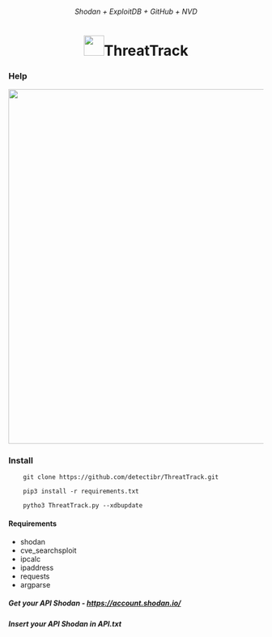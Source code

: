<h6 align="center">Shodan + ExploitDB + GitHub + NVD</h6>
<h1 align="center"><img width="40" src=https://raw.githubusercontent.com/Ls4ss/ThreatTrack/main/example/logo.png>ThreatTrack</h1>


### Help
<img width="700" src=https://raw.githubusercontent.com/Ls4ss/ThreatTrack/main/example/tt_help.png>


### Install

        git clone https://github.com/detectibr/ThreatTrack.git

        pip3 install -r requirements.txt

        pytho3 ThreatTrack.py --xdbupdate
        
#### Requirements
        
+ shodan
+ cve_searchsploit
+ ipcalc
+ ipaddress
+ requests
+ argparse
        
##### Get your API Shodan - https://account.shodan.io/
##### Insert your API Shodan in API.txt
